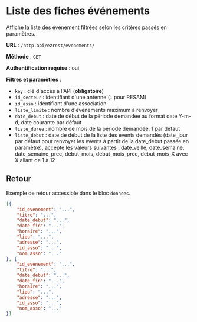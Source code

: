 # Liste des fiches événements

Affiche la liste des événement filtrées selon les critères passés en paramètres.

**URL** : `/http.api/ezrest/evenements/`

**Méthode** : `GET`

**Authentification requise** : oui

**Filtres et paramètres** :
* `key` : clé d'accès à l'API (**obligatoire**)
* `id_secteur` : identifiant d'une antenne (`1` pour RESAM)
* `id_asso` : identifiant d'une association 
* `liste_limite` : nombre d'événements maximum à renvoyer
* `date_debut` : date de début de la période demandée au format date Y-m-d, date courante par défaut
* `liste_duree` : nombre de mois de la période demandée, 1 par défaut
* `liste_debut` : date de début de la liste des events demandés (date_jour par défaut pour renvoyer les events à partir de la date_debut passée en paramètre), accepte les valeurs suivantes : date_veille, date_semaine, date_semaine_prec, debut_mois, debut_mois_prec, debut_mois_X avec X allant de 1 à 12

## Retour

Exemple de retour accessible dans le bloc `donnees`.

```json
[{
	"id_evenement": "...",
	"titre": "...",
	"date_debut": "...",
	"date_fin": "...",
	"horaire": "...",
	"lieu": "...",
	"adresse": "...",
	"id_asso": "...",
	"nom_asso": "..."
}, {
	"id_evenement": "...",
	"titre": "...",
	"date_debut": "...",
	"date_fin": "...",
	"horaire": "...",
	"lieu": "...",
	"adresse": "...",
	"id_asso": "...",
	"nom_asso": "..."
}]
```
